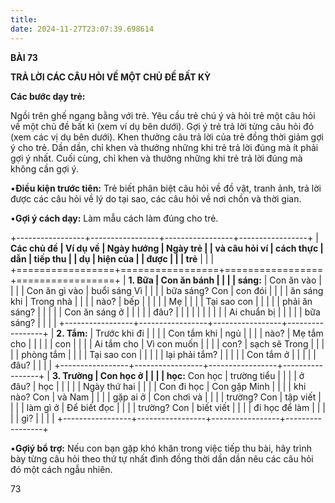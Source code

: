 ```yaml
---
title: 
date: 2024-11-27T23:07:39.698614
---
```

**BÀI 73**

**TRẢ LỜI CÁC CÂU HỎI VỀ MỘT CHỦ ĐỀ BẤT KỲ**

**Các bước dạy trẻ:**

Ngồi trên ghế ngang bằng với trẻ. Yêu cầu trẻ chú ý và hỏi trẻ một câu
hỏi về một chủ đề bất kì (xem ví dụ bên dưới). Gợi ý trẻ trả lời từng
câu hỏi đó (xem các vị dụ bên dưới). Khen thưởng câu trả lời của trẻ
đồng thời giảm gợi ý cho trẻ. Dần dần, chỉ khen và thưởng những khi
trẻ trả lời đúng mà ít phải gợi ý nhất. Cuối cùng, chỉ khen và thưởng
những khi trẻ trả lời đúng mà không cần gợi ý.

•**Điều kiện trước tiên:** Trẻ biết phân biệt câu hỏi về đồ vật, tranh
ảnh, trả lời được các câu hỏi về lý do tại sao, các câu hỏi về nơi
chồn và thời gian.

•**Gợi ý cách dạy:** Làm mẫu cách làm đúng cho trẻ.

+-----------------+-----------------+-----------------+-----------------+
| **Các chủ đề  | **Ví dụ về    | **Ngày hướng  | **Ngày trẻ    |
| và câu hỏi ví | cách thực     | dẫn**         | tiếp thu      |
| dụ**          | hiện của      |                 | được**        |
|                 | trẻ**         |                 |                 |
+=================+=================+=================+=================+
| **1. Bữa      | Con ăn bánh  |                 |                 |
| sáng:**      | Con ăn vào    |                 |                 |
| Con ăn gì vào | buổi sáng Vì  |                 |                 |
| bữa sáng? Con | con đói      |                 |                 |
| ăn sáng khi   | Trong nhà     |                 |                 |
| nào?          | bếp          |                 |                 |
|               | Mẹ            |                 |                 |
| Tại sao con   |                 |                 |                 |
| phải ăn sáng? |                 |                 |                 |
| Con ăn sáng ở |                 |                 |                 |
| đâu?          |                 |                 |                 |
|               |                 |                 |                 |
| Ai chuẩn bị   |                 |                 |                 |
| bữa sáng?     |                 |                 |                 |
+-----------------+-----------------+-----------------+-----------------+
| **2. Tắm:**  | Trước khi đi  |                 |                 |
| Con tắm khi   | ngủ          |                 |                 |
| nào?          | Mẹ tắm cho    |                 |                 |
|               | con          |                 |                 |
| Ai tắm cho    | Vì con muốn   |                 |                 |
| con?          | sạch sẽ Trong |                 |                 |
|               | phòng tắm     |                 |                 |
| Tại sao con   |                 |                 |                 |
| lại phải tắm? |                 |                 |                 |
| Con tắm ở     |                 |                 |                 |
| đâu?          |                 |                 |                 |
+-----------------+-----------------+-----------------+-----------------+
| **3. Trường     | Con học ở     |                 |                 |
| học:** Con học  | trường tiểu   |                 |                 |
| ở đâu?          | học          |                 |                 |
|                 | Ngày thứ hai |                 |                 |
| Con đi học    | Con gặp Minh  |                 |                 |
| khi nào? Con  | và Nam       |                 |                 |
| gặp ai ở      | Con chơi và   |                 |                 |
| trường? Con   | tập viết     |                 |                 |
| làm gì ở      | Để biết đọc   |                 |                 |
| trường? Con   | biết viết     |                 |                 |
| đi học để làm |                 |                 |                 |
| gì?           |                 |                 |                 |
+-----------------+-----------------+-----------------+-----------------+

•**Gợiý bổ trợ:** Nếu con bạn gặp khó khăn trong việc tiếp thu bài,
hãy trình bày từng câu hỏi theo thứ tự nhất đình đồng thời dần dần nêu
các câu hỏi đó một cách ngẫu nhiên.

73

